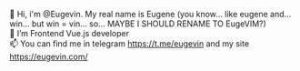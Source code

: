 👋 Hi, i'm @Eugevin. My real name is Eugene (you know... like eugene and... win... but win = vin... so... MAYBE I SHOULD RENAME TO EugeVIM?)<br />
💞️ I’m Frontend Vue.js developer<br />
📫 You can find me in telegram https://t.me/eugevin and my site https://eugevin.com/<br />
